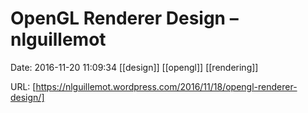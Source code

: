 # OpenGL Renderer Design – nlguillemot

Date: 2016-11-20 11:09:34
[[design]] [[opengl]] [[rendering]]

URL: [https://nlguillemot.wordpress.com/2016/11/18/opengl-renderer-design/]
